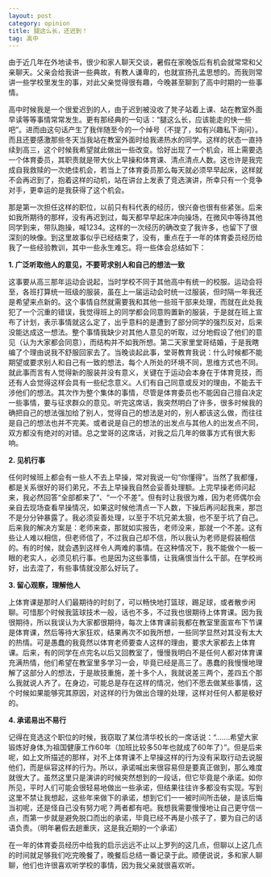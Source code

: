 ```yaml
---
layout: post
category: opinion
title: 腿这么长，还迟到！
tag: 高中
---
```


由于近几年在外地读书，很少和家人聊天交谈，暑假在家晚饭后有机会就常常和父亲聊天。父亲会给我讲一些典故，有教人谦卑的，也就宣扬孔孟思想的。而我则常讲一些学校里发生的事，对此父亲觉得很有趣，今晚甚至聊到了高中时期的一些事情。

高中时候我是一个很爱迟到的人，由于迟到被没收了凳子站着上课、站在教室外面早读等等事情常常发生。更有那经典的一句话：“腿这么长，应该能走的快一些吧”。进而由这句话产生了我伴随至今的一个绰号（不提了，如有兴趣私下询问）。而且还要感激那些冬天当我站在教室外面时给我递热水的同学。这样的状态一直持续到高三，这个时候我希望就此做出一些改变。恰好出现了一个机会，班上需要选一个体育委员，其职责就是带大伙上早操和体育课、清点清点人数。这也许是我完成自我救赎的一次绝佳机会，若当上了体育委员那么每天就必须早早起床，这样就不会再迟到了，抱着这样的动机，站在讲台上发表了竞选演讲，所幸只有一个竞争对手，更幸运的是我获得了这个机会。

那是第一次担任这样的职位，以前只有科代表的经历，很兴奋也很有些紧张。后来如我所期待的那样，没有再迟到过，每天都早早起床冲向操场，在微风中等待其他同学到来，带队跑操，喊1234。这样的一次经历的确改变了我许多，也留下了很深刻的映像。到这里故事似乎已经结束了，没有，重点在于一年的体育委员经历给我了一些经验教训，其中一些永生难忘。将一些体会总结如下：

**1. 广泛听取他人的意见，不要苛求别人和自己的想法一致**

这事要从高三那年运动会说起，当时学校不同于其他高中有统一的校服。运动会将至，各班打算统一班级的服装，虽在上一届运动会时统一过服装，但时隔一年我还是希望来点新的。这个事情自然就需要我和其他一些班干部来处理，而就在此处我犯了一个沉重的错误，我觉得班上的同学都会同意购置新的服装，于是就在班上宣布了计划，表示事情就这么定了，出乎意料的是遭到了部分同学的强烈反对，后来没能达成这一想法。整个事情我缺少对其他人意见的听取，过分地假设了他们的意见（认为大家都会同意），而结构并不如我所想。第二天家里堂哥结婚，于是我瞎编了个理由说我不舒服回家去了。当晚谈起此事，堂哥教育我说：什么时候都不能期望或要求别人和自己有一致的想法，每个人所处的环境不同，思维方式也不同。就此事而言有人觉得新的服装并没有意义，关键在于运动会本身在于体育竞技，而还有人会觉得这样会具有一些纪念意义。人们有自己同意或反对的理由，不能去干涉他们的想法。其次作为整个集体的事情，尽管是体育委员也不能因自己擅自决定一些事情，要与征求群众的意见。听完这席话，我突然明白了许多，很多时候我的确把自己的想法强加给了别人，觉得自己的想法是对的，别人都该这么做，而往往是自己的想法也并不完美。或者说是自己的想法的出发点与其他人的出发点不同，双方都没有绝对的对错。总之堂哥的这席话，对我之后几年的做事方式有很大影响。

**2. 见机行事**

任何时候班上都会有一些人不去上早操，常对我说一句“你懂得”。当然了我都懂，都是关系很好的哥们弟兄，不去上早操我自然会妥善处理额。上完早操老师问起来，我必然回答“全部都来了”、“一个不差”。但有时让我很为难，因为老师偶尔会亲自去现场查看早操情况，如果这时候他清点一下人数，下操后再问起我来，那岂不是分分钟暴露了。我必须妥善处理，以至于不坑兄弟太狠，也不至于坑了自己。后来我的解决方案是：老师来查，那就如实报告，老师没来，那就一个不差。这有些让人难以相信，但老师信了，不过我自己却不信，所以我认为老师是假装相信的。有的时候，就会遇到这样令人两难的事情。在这种情况下，我不能做个一板一眼的老实人，必须见机行事。也是因为这些事情，让我痛恨当什么干部。在学校尚好，出去混了，有些事情就没那么好玩了。

**3. 留心观察，理解他人**

上体育课是那时人们最期待的时刻了，可以畅快地打篮球，踢足球，或者散步闲聊。可惜那个时候我篮球技术一般，话也不多，不过我也很期待上体育课。因为我很期待，所以我误认为大家都很期待，每次上体育课前我都在教室里面宣布下节课是体育课，然后等待大家狂欢，结果再次不如我所想，一些同学显然对其没有太大的热情。可是愚蠢的我竟然以体育老师要查人这样的理由，要求大家都去上体育课。后来，有的同学在点完名以后又回教室了，慢慢我明白不是任何人都对体育课充满热情，他们希望在教室里多学习一会，毕竟已经是高三了。愚蠢的我慢慢地理解了这部分人的想法，于是故技重施，差十多个人，我就说差三两个，差四五个那么我就说人齐了。在身边，可能总是存在这样的情况，他们不愿去做某些事情，这个时候如果能够究其原因，对这样的行为做出合理的处理，这样对任何人都是极好的。


**4. 承诺易出不易行**

记得在竞选这个职位的时候，我窃取了某位清华校长的一席话说：“.......希望大家锻炼好身体,为祖国健康工作60年（加班比较多50年也就成了60年了）”。但是后来呢，如上文所描述的那样，对不上体育课不上早操这样的行为没有采取行动去说服他们，而是纵容这样的行为。所以，承诺喊出来很容易但是要真正做到，那么难度就很大了。虽然这里只是演讲的时候突然想到的一段话，但它毕竟是个承诺。如你所见，平时人们可能会很轻易地做出一些承诺，但结果往往许多都没有实现。写到这里不禁让我想起，这些年来做下的承诺，想到它们一一被时间所击破，是该后悔当初呢，还是怪自己没有努力呢？两者都有吧。我想我需要慢慢地让自己更守信一点，而第一步就是避免脱口而出的承诺，毕竟已经不再是小孩子了，要为自己的话语负责。（明年暑假去趟重庆，这是我近期的一个承诺）

在一年的体育委员经历中给我的启示远远不止以上罗列的这几点，但聊以上这几点的时间就足够我们吃完晚餐了，晚餐后总结一番记录于此。顺便说说，多和家人聊聊，他们也许很喜欢听学校的事情，因为我父亲就很喜欢听。

